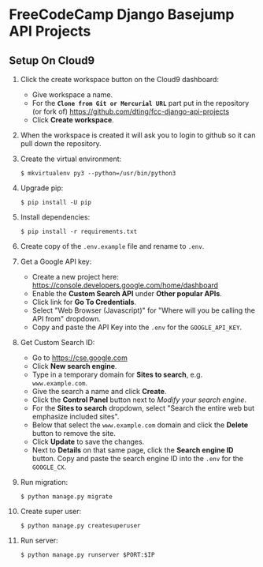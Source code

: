 # FreeCodeCamp Django Basejump API Projects

## Setup On Cloud9

1. Click the create workspace button on the Cloud9 dashboard: 
    * Give workspace a name.
    * For the  **`Clone from Git or Mercurial URL`** part put in the repository (or fork of) https://github.com/dting/fcc-django-api-projects
    * Click **Create workspace**.

2. When the workspace is created it will ask you to login to github so it can pull down the repository.

3. Create the virtual environment:  
    ```
    $ mkvirtualenv py3 --python=/usr/bin/python3
    ```

4. Upgrade pip:  
    ```
    $ pip install -U pip
    ```
    
5. Install dependencies:  
    ```
    $ pip install -r requirements.txt
    ```
      
6. Create copy of the `.env.example` file and rename to `.env`.

7. Get a Google API key: 
    * Create a new project here: https://console.developers.google.com/home/dashboard
    * Enable the **Custom Search API** under **Other popular APIs**.
    * Click link for **Go To Credentials**.
    * Select "Web Browser (Javascript)" for "Where will you be calling the API from" dropdown.
    * Copy and paste the API Key into the `.env` for the `GOOGLE_API_KEY`.

8. Get Custom Search ID:
    * Go to https://cse.google.com
    * Click **New search engine**.
    * Type in a temporary domain for **Sites to search**, e.g. `www.example.com`.
    * Give the search a name and click **Create**.
    * Click the **Control Panel** button next to *Modify your search engine*.
    * For the **Sites to search** dropdown, select "Search the entire web but emphasize included sites".
    * Below that select the `www.example.com` domain and click the **Delete** button to remove the site.
    * Click **Update** to save the changes.
    * Next to **Details** on that same page, click the **Search engine ID** button. Copy and paste the search engine ID into the `.env` for the `GOOGLE_CX`. 

9. Run migration:  
    ```
    $ python manage.py migrate
    ```
    
10. Create super user:  
    ```
    $ python manage.py createsuperuser
    ```
    
11. Run server:  
    ```
    $ python manage.py runserver $PORT:$IP
    ```
